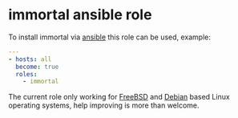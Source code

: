 # immortal ansible role

To install immortal via [ansible](https://www.ansible.com/) this role can be
used, example:

```yaml
---
- hosts: all
  become: true
  roles:
    - immortal
```

The current role only working for [FreeBSD](https://freebsd.org) and
[Debian](https://www.debian.org/derivatives/) based Linux operating systems,
help improving is more than welcome.

